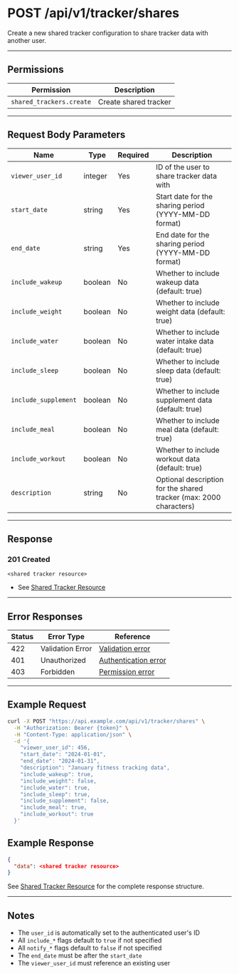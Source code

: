 # POST /api/v1/tracker/shares

Create a new shared tracker configuration to share tracker data with another user.


---

## Permissions
| Permission                 | Description                |
|----------------------------|----------------------------|
| `shared_trackers.create`   | Create shared tracker      |

---

## Request Body Parameters
| Name                | Type    | Required | Description                                                                 |
|---------------------|---------|----------|-----------------------------------------------------------------------------|
| `viewer_user_id`   | integer | Yes      | ID of the user to share tracker data with                                 |
| `start_date`       | string  | Yes      | Start date for the sharing period (YYYY-MM-DD format)                     |
| `end_date`         | string  | Yes      | End date for the sharing period (YYYY-MM-DD format)                       |
| `include_wakeup`   | boolean | No       | Whether to include wakeup data (default: true)                            |
| `include_weight`   | boolean | No       | Whether to include weight data (default: true)                            |
| `include_water`    | boolean | No       | Whether to include water intake data (default: true)                      |
| `include_sleep`    | boolean | No       | Whether to include sleep data (default: true)                             |
| `include_supplement` | boolean | No       | Whether to include supplement data (default: true)                        |
| `include_meal`     | boolean | No       | Whether to include meal data (default: true)                              |
| `include_workout`  | boolean | No       | Whether to include workout data (default: true)                           |
| `description`      | string  | No       | Optional description for the shared tracker (max: 2000 characters)        |

---

## Response

### 201 Created
```
<shared tracker resource>
```
- See [Shared Tracker Resource](shared_tracker_resource.md)

---

## Error Responses
| Status | Error Type         | Reference                                                      |
|--------|--------------------|----------------------------------------------------------------|
| 422    | Validation Error   | [Validation error](../../_globals/validation-errors.md)         |
| 401    | Unauthorized       | [Authentication error](../../_globals/authentication-errors.md) |
| 403    | Forbidden          | [Permission error](../../_globals/permission-errors.md)         |

---

## Example Request

```bash
curl -X POST "https://api.example.com/api/v1/tracker/shares" \
  -H "Authorization: Bearer {token}" \
  -H "Content-Type: application/json" \
  -d '{
    "viewer_user_id": 456,
    "start_date": "2024-01-01",
    "end_date": "2024-01-31",
    "description": "January fitness tracking data",
    "include_wakeup": true,
    "include_weight": false,
    "include_water": true,
    "include_sleep": true,
    "include_supplement": false,
    "include_meal": true,
    "include_workout": true
  }'
```

## Example Response

```json
{
  "data": <shared tracker resource>
}
```

See [Shared Tracker Resource](shared_tracker_resource.md) for the complete response structure.

---

## Notes

- The `user_id` is automatically set to the authenticated user's ID
- All `include_*` flags default to `true` if not specified
- All `notify_*` flags default to `false` if not specified
- The `end_date` must be after the `start_date`
- The `viewer_user_id` must reference an existing user
